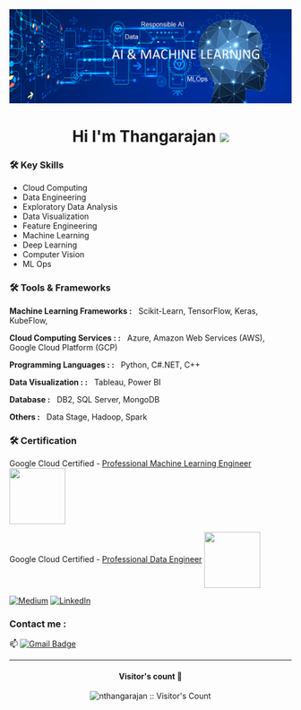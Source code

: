<img src="https://raw.githubusercontent.com/nthangarajan/nthangarajan/master/banner.png">
<h1 align="center">Hi I'm Thangarajan <img src="https://media.giphy.com/media/hvRJCLFzcasrR4ia7z/giphy.gif" width="35"></h1>

### 🛠️ Key Skills
- Cloud Computing 
- Data Engineering
- Exploratory Data Analysis
- Data Visualization
- Feature Engineering
- Machine Learning
- Deep Learning
- Computer Vision 
- ML Ops

### 🛠️ Tools & Frameworks
<b> Machine Learning Frameworks :</b> &nbsp;
    Scikit-Learn, 
    TensorFlow, 
    Keras, 
    KubeFlow,
    
<b> Cloud Computing Services : :</b> &nbsp; 
    Azure, 
    Amazon Web Services (AWS), 
    Google Cloud Platform (GCP)

<b> Programming Languages : :</b> &nbsp;
    Python, 
    C#.NET, 
    C++

<b> Data Visualization : :</b> &nbsp;
  Tableau, 
  Power BI

<b> Database :</b> &nbsp;
  DB2, 
  SQL Server, 
  MongoDB

<b> Others :</b> &nbsp;
  Data Stage, 
  Hadoop, 
  Spark

### 🛠️ Certification
Google Cloud Certified - [Professional Machine Learning Engineer](https://www.credential.net/665bd37f-671f-4398-884d-4673e8d905fe) <img align="center" height="100" width="100" src="https://images.credential.net/badge/tiny/cdpjnube_1657994287228_badge.png">
  
Google Cloud Certified - [Professional Data Engineer](https://www.credential.net/2cba5f3d-95c2-461b-a832-2e0392904228) <img align="center" height="100" width="100" src="https://images.credential.net/badge/tiny/m1c4n5hc_1656212314614_badge.png">

[![Medium](https://img.shields.io/badge/medium-black?&style=flat-square&logo=medium&logoColor=white)](https://medium.com/nthangarajan)
[![LinkedIn](https://img.shields.io/badge/LinkedIn-%230077B5.svg?&style=flat-square&logo=linkedin&logoColor=white)](https://www.linkedin.com/in/nthangarajan)

### Contact me : 
📫 [![Gmail Badge](https://img.shields.io/badge/-nthangarajan@gmail.com-blue?style=flat-roundedrectangle&logo=Gmail&logoColor=white&link=mailto:nthangarajan@gmail.com)](nthangarajan@gmail.com)

---
<h4 align="center">Visitor's count 👀</h4>
<p align="center"><img src="https://profile-counter.glitch.me/{nthangarajan}/count.svg" alt="nthangarajan :: Visitor's Count" /></p>
<br/>

<!--
**nthangarajan/nthangarajan** is a ✨ _special_ ✨ repository because its `README.md` (this file) appears on your GitHub profile.

Here are some ideas to get you started:

- 🔭 I’m currently working on ...
- 🌱 I’m currently learning ...
- 👯 I’m looking to collaborate on ...
- 🤔 I’m looking for help with ...
- 💬 Ask me about ...
- 📫 How to reach me: ...
- 😄 Pronouns: ...
- ⚡ Fun fact: ...
-->

